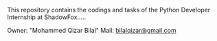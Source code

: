 This repository contains the codings and tasks of the Python Developer Internship at ShadowFox.....

Owner: "Mohammed Qizar Bilal"
Mail: bilalqizar@gmail.com
